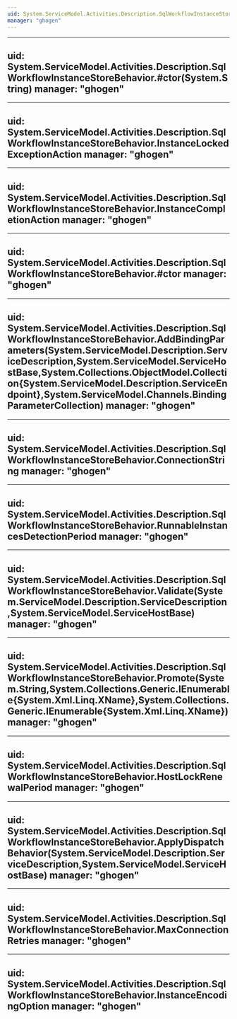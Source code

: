 ```yaml
---
uid: System.ServiceModel.Activities.Description.SqlWorkflowInstanceStoreBehavior
manager: "ghogen"
---
```


---
uid: System.ServiceModel.Activities.Description.SqlWorkflowInstanceStoreBehavior.#ctor(System.String)
manager: "ghogen"
---

---
uid: System.ServiceModel.Activities.Description.SqlWorkflowInstanceStoreBehavior.InstanceLockedExceptionAction
manager: "ghogen"
---

---
uid: System.ServiceModel.Activities.Description.SqlWorkflowInstanceStoreBehavior.InstanceCompletionAction
manager: "ghogen"
---

---
uid: System.ServiceModel.Activities.Description.SqlWorkflowInstanceStoreBehavior.#ctor
manager: "ghogen"
---

---
uid: System.ServiceModel.Activities.Description.SqlWorkflowInstanceStoreBehavior.AddBindingParameters(System.ServiceModel.Description.ServiceDescription,System.ServiceModel.ServiceHostBase,System.Collections.ObjectModel.Collection{System.ServiceModel.Description.ServiceEndpoint},System.ServiceModel.Channels.BindingParameterCollection)
manager: "ghogen"
---

---
uid: System.ServiceModel.Activities.Description.SqlWorkflowInstanceStoreBehavior.ConnectionString
manager: "ghogen"
---

---
uid: System.ServiceModel.Activities.Description.SqlWorkflowInstanceStoreBehavior.RunnableInstancesDetectionPeriod
manager: "ghogen"
---

---
uid: System.ServiceModel.Activities.Description.SqlWorkflowInstanceStoreBehavior.Validate(System.ServiceModel.Description.ServiceDescription,System.ServiceModel.ServiceHostBase)
manager: "ghogen"
---

---
uid: System.ServiceModel.Activities.Description.SqlWorkflowInstanceStoreBehavior.Promote(System.String,System.Collections.Generic.IEnumerable{System.Xml.Linq.XName},System.Collections.Generic.IEnumerable{System.Xml.Linq.XName})
manager: "ghogen"
---

---
uid: System.ServiceModel.Activities.Description.SqlWorkflowInstanceStoreBehavior.HostLockRenewalPeriod
manager: "ghogen"
---

---
uid: System.ServiceModel.Activities.Description.SqlWorkflowInstanceStoreBehavior.ApplyDispatchBehavior(System.ServiceModel.Description.ServiceDescription,System.ServiceModel.ServiceHostBase)
manager: "ghogen"
---

---
uid: System.ServiceModel.Activities.Description.SqlWorkflowInstanceStoreBehavior.MaxConnectionRetries
manager: "ghogen"
---

---
uid: System.ServiceModel.Activities.Description.SqlWorkflowInstanceStoreBehavior.InstanceEncodingOption
manager: "ghogen"
---
